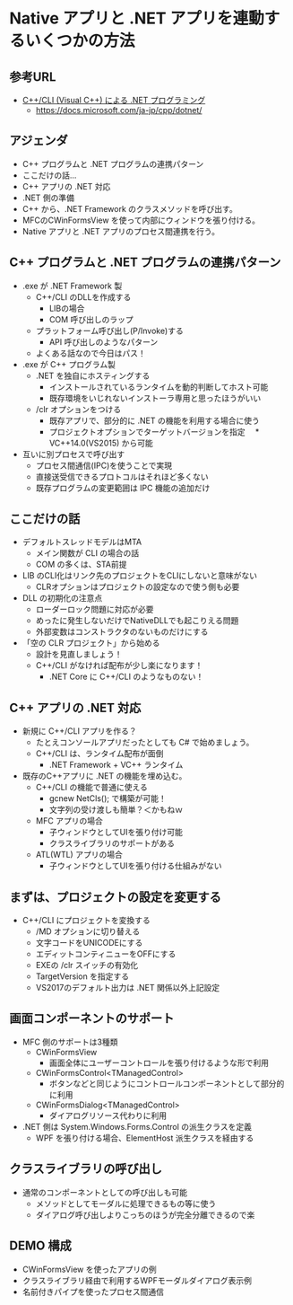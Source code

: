 # Native アプリと .NET アプリを連動するいくつかの方法

## 参考URL

* [C++/CLI (Visual C++) による .NET プログラミング](https://docs.microsoft.com/ja-jp/cpp/dotnet/dotnet-programming-with-cpp-cli-visual-cpp?view=vs-2017)
  * <https://docs.microsoft.com/ja-jp/cpp/dotnet/>

## アジェンダ

* C++ プログラムと .NET プログラムの連携パターン
* ここだけの話...
* C++ アプリの .NET 対応
* .NET 側の準備
* C++ から、.NET Framework のクラスメソッドを呼び出す。
* MFCのCWinFormsView を使って内部にウィンドウを張り付ける。
* Native アプリと .NET アプリのプロセス間連携を行う。

## C++ プログラムと .NET プログラムの連携パターン

* .exe が .NET Framework 製
  * C++/CLI のDLLを作成する
    * LIBの場合
    * COM 呼び出しのラップ
  * プラットフォーム呼び出し(P/Invoke)する
    * API 呼び出しのようなパターン
  * よくある話なので今日はパス！
* .exe が C++ プログラム製
  * .NET を独自にホスティングする
    * インストールされているランタイムを動的判断してホスト可能
    * 既存環境をいじれないインストーラ専用と思ったほうがいい
  * /clr オプションをつける
    * 既存アプリで、部分的に .NET の機能を利用する場合に使う
    * プロジェクトオプションでターゲットバージョンを指定
    　* VC++14.0(VS2015) から可能
* 互いに別プロセスで呼び出す
  * プロセス間通信(IPC)を使うことで実現
  * 直接送受信できるプロトコルはそれほど多くない
  * 既存プログラムの変更範囲は IPC 機能の追加だけ

## ここだけの話

* デフォルトスレッドモデルはMTA
  * メイン関数が CLI の場合の話
  * COM の多くは、STA前提
* LIB のCLI化はリンク先のプロジェクトをCLIにしないと意味がない
  * CLRオプションはプロジェクトの設定なので使う側も必要
* DLL の初期化の注意点
  * ローダーロック問題に対応が必要
  * めったに発生しないだけでNativeDLLでも起こりえる問題
  * 外部変数はコンストラクタのないものだけにする
* 「空の CLR プロジェクト」から始める
  * 設計を見直しましょう！
  * C++/CLI がなければ配布が少し楽になります！
    * .NET Core に C++/CLI のようなものない！

## C++ アプリの .NET 対応

* 新規に C++/CLI アプリを作る？
  * たとえコンソールアプリだったとしても C# で始めましょう。
  * C++/CLI は、ランタイム配布が面倒
    * .NET Framework + VC++ ランタイム
* 既存のC++アプリに .NET の機能を埋め込む。
  * C++/CLI の機能で普通に使える
    * gcnew NetCls(); で構築が可能！
    * 文字列の受け渡しも簡単？＜かもねｗ
  * MFC アプリの場合
    * 子ウィンドウとしてUIを張り付け可能
    * クラスライブラリのサポートがある
  * ATL(WTL) アプリの場合
    * 子ウィンドウとしてUIを張り付ける仕組みがない

## まずは、プロジェクトの設定を変更する

* C++/CLI にプロジェクトを変換する
  * /MD オプションに切り替える
  * 文字コードをUNICODEにする
  * エディットコンティニューをOFFにする
  * EXEの /clr スイッチの有効化
  * TargetVersion を指定する
  * VS2017のデフォルト出力は .NET 関係以外上記設定

## 画面コンポーネントのサポート

* MFC 側のサポートは3種類
  * CWinFormsView
    * 画面全体にユーザーコントロールを張り付けるような形で利用
  * CWinFormsControl\<TManagedControl>
    * ボタンなどと同じようにコントロールコンポーネントとして部分的に利用
  * CWinFormsDialog\<TManagedControl>
    * ダイアログリソース代わりに利用
* .NET 側は System.Windows.Forms.Control の派生クラスを定義
  * WPF を張り付ける場合、ElementHost 派生クラスを経由する

## クラスライブラリの呼び出し

* 通常のコンポーネントとしての呼び出しも可能
  * メソッドとしてモーダルに処理できるもの等に使う
  * ダイアログ呼び出しよりこっちのほうが完全分離できるので楽

## DEMO 構成

* CWinFormsView を使ったアプリの例
* クラスライブラリ経由で利用するWPFモーダルダイアログ表示例
* 名前付きパイプを使ったプロセス間通信
